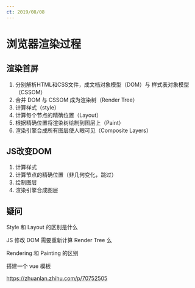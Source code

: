 ```yaml
---
ct: 2019/08/08
---
```


# 浏览器渲染过程

## 渲染首屏

1. 分别解析HTML和CSS文件，成文档对象模型（DOM）与 样式表对象模型（CSSOM）
2. 合并 DOM 与 CSSOM 成为渲染树（Render Tree）
3. 计算样式（style）
4. 计算每个节点的精确位置（Layout）
5. 根据精确位置将渲染树绘制到图层上（Paint）
6. 渲染引擎合成所有图层使人眼可见（Composite Layers）

## JS改变DOM

1. 计算样式
2. 计算节点的精确位置（非几何变化，跳过）
3. 绘制图层
4. 渲染引擎合成图层

## 疑问

Style 和 Layout 的区别是什么

JS 修改 DOM 需要重新计算 Render Tree 么

Rendering 和 Painting 的区别

搭建一个 vue 模板

https://zhuanlan.zhihu.com/p/70752505